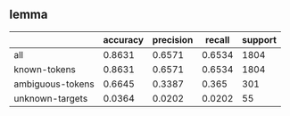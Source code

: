 
## lemma

|                  | accuracy | precision | recall | support |
|------------------|----------|-----------|--------|---------|
| all              | 0.8631   | 0.6571    | 0.6534 | 1804    |
| known-tokens     | 0.8631   | 0.6571    | 0.6534 | 1804    |
| ambiguous-tokens | 0.6645   | 0.3387    | 0.365  | 301     |
| unknown-targets  | 0.0364   | 0.0202    | 0.0202 | 55      |

